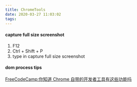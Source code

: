```yaml
---
title: ChromeTools
date: 2020-03-27 11:03:02
tags:
---
```

#### capture full size screenshot
1. F12
2. Ctrl + Shift + P
3. type in capture full size screenshot
   
#### dom process tips
[FreeCodeCamp:你知道 Chrome 自带的开发者工具有这些功能吗](https://chinese.freecodecamp.org/news/how-much-do-you-know-about-chrome-developer-tools/?from=timeline)